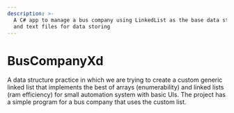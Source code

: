 ```yaml
---
description: >-
  A C# app to manage a bus company using LinkedList as the base data structure
  and text files for data storing
---
```


# BusCompanyXd

A data structure practice in which we are trying to create a custom generic linked list that implements the best of arrays \(enumerability\) and linked lists \(ram efficiency\) for small automation system with basic UIs. The project has a simple program for a bus company that uses the custom list.

